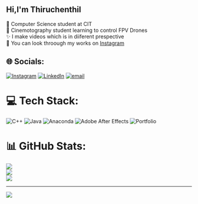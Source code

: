 ## Hi,I'm Thiruchenthil 

🧠 Computer Science student at CIT<br/>
🔗 Cinemotography student learning to control FPV Drones<br/>
✨ I make videos which is in diiferent prespective<br/>
🐧 You can look throough my works on [Instagram](https://www.instagram.com/skysnapper_fpv_?igsh=OGt5aDlrb2N5ZDl6)



## 🌐 Socials:
[![Instagram](https://img.shields.io/badge/Instagram-%23E4405F.svg?logo=Instagram&logoColor=white)](https://instagram.com/yaa.itz_thiru) [![LinkedIn](https://img.shields.io/badge/LinkedIn-%230077B5.svg?logo=linkedin&logoColor=white)](https://linkedin.com/in/ThiruChenthil)  [![email](https://img.shields.io/badge/Email-D14836?logo=gmail&logoColor=white)](mailto:thiruchenthils@gmail.com) 

# 💻 Tech Stack:
![C++](https://img.shields.io/badge/c++-%2300599C.svg?style=for-the-badge&logo=c%2B%2B&logoColor=white) ![Java](https://img.shields.io/badge/java-%23ED8B00.svg?style=for-the-badge&logo=openjdk&logoColor=white) ![Anaconda](https://img.shields.io/badge/Anaconda-%2344A833.svg?style=for-the-badge&logo=anaconda&logoColor=white) ![Adobe After Effects](https://img.shields.io/badge/Adobe%20After%20Effects-9999FF.svg?style=for-the-badge&logo=Adobe%20After%20Effects&logoColor=white) ![Portfolio](https://img.shields.io/badge/Portfolio-%23000000.svg?style=for-the-badge&logo=firefox&logoColor=#FF7139)
# 📊 GitHub Stats:
![](https://github-readme-stats.vercel.app/api?username=Thiruchenthil&theme=merko&hide_border=false&include_all_commits=false&count_private=false)<br/>
![](https://nirzak-streak-stats.vercel.app/?user=Thiruchenthil&theme=merko&hide_border=false)<br/>
![](https://github-readme-stats.vercel.app/api/top-langs/?username=Thiruchenthil&theme=merko&hide_border=false&include_all_commits=false&count_private=false&layout=compact)

---
[![](https://visitcount.itsvg.in/api?id=Thiruchenthil&icon=0&color=0)](https://visitcount.itsvg.in)

<!-- Proudly created with GPRM ( https://gprm.itsvg.in ) -->
